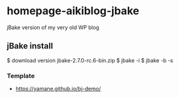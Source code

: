 # homepage-aikiblog-jbake
jBake version of my very old WP blog

## jBake install

$ download version jbake-2.7.0-rc.6-bin.zip
$ jbake -i
$ jbake -b -s

### Template

* https://yamane.github.io/bj-demo/

